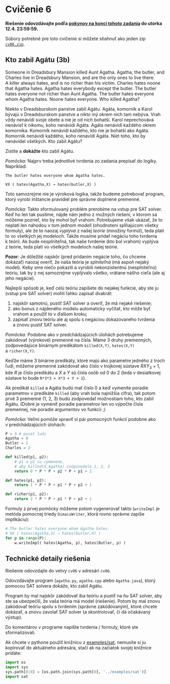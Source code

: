 Cvičenie 6
==========

**Riešenie odovzdávajte podľa
[pokynov na konci tohoto zadania](#technické-detaily-riešenia)
do utorka 12.4. 23:59:59.**

Súbory potrebné pre toto cvičenie si môžete stiahnuť ako jeden zip
[`cv06.zip`](https://github.com/FMFI-UK-1-AIN-412/lpi/archive/cv06.zip).

## Kto zabil Agátu (3b)

Someone in Dreadsbury Mansion killed Aunt Agatha. Agatha, the butler, and
Charles live in Dreadsbury Mansion, and are the only ones to live there.
A killer always hates, and is no richer than his victim. Charles hates noone that
Agatha hates. Agatha hates everybody except the butler. The butler hates
everyone not richer than Aunt Agatha. The butler hates everyone whom Agatha
hates. Noone hates everyone. Who killed Agatha?

Niekto v Dreadsburskom panstve zabil Agátu. Agáta, komorník a Karol bývajú
v Dreadsburskom panstve a nikto iný okrem nich tam nebýva. Vrah vždy nenávidí
svoje obete a nie je od nich bohatší.
Karol neprechováva nenávisť k nikomu, koho nenávidí Agáta.
Agáta nenávidí každého okrem komorníka.
Komorník nenávidí každého, kto nie je bohatší ako Agáta. Komorník nenávidí
každého, koho nenávidí Agáta. Niet toho, kto by nenávidel všetkých. Kto zabil
Agátu?

Zistite a **dokážte** kto zabil Agátu.


*Pomôcka:* Najprv treba jednotlivé tvrdenia zo zadania prepísať do logiky. Napríklad:

    The butler hates everyone whom Agatha hates.

    ∀X ( hates(Agatha,X) → hates(butler,X) )

Toto samozrejme nie je výroková logika, takže budeme potrebovať program, ktorý
vyrobí inštancie pravidiel pre správne doplnené premenné.

*Pomôcka:* Takto sformulovaný problém prerobíme na vstup pre SAT solver. Keď ho
len tak pustíme, nájde nám jedno z možných riešení, v ktorom sa môžeme pozrieť,
kto by mohol byť vrahom. Potrebujeme však ukázať, že to neplatí len náhodou
v tom jednom *modeli* (ohodnotení spĺňajúcom všetky formuly), ale že to naozaj *vyplýva* z našej *teórie* (množiny formúl), teda platí to vo
všetkých jej modeloch. Takže musíme pridať negáciu toho tvrdenia k teórii. Ak bude
nesplniteľná, tak naše tvrdenie (kto bol vrahom) vyplýva z teórie, teda platí
vo všetkých modeloch našej teórie.

**Pozor**: Je dôležité najskôr (pred pridaním negácie toho, čo chceme dokázať)
naozaj overiť, že naša teória je *splniteľná* (má aspoň nejaký model). Keby sme
niečo pokazili a vyrobili nekonzistentnú (nesplniteľnú) teóriu, tak by z nej
samozrejme vyplývalo všetko, vrátane nášho cieľa (ale aj jeho negácie).

Najlepší spôsob je, keď celú teóriu zapíšete do nejakej funkcie, aby ste ju
(vstup pre SAT solver) mohli ľahko zapísať dvakrát:

1. najskôr samotnú, pustiť SAT solver a overiť, že má nejaké riešenie;
2. ako bonus z nájdeného modelu automaticky vyčítať, kto môže byť vrahom
   a použiť to v ďalšom kroku;
3. zapísať znovu teóriu ale aj spolu s negáciou dokazovaného tvrdenia
   a znovu pustiť SAT solver.

*Pomôcka:* Podobne ako v predchádzajúcich úlohách potrebujeme zakódovať
(výrokové) premenné na čísla. Máme 3 druhy premenných, zodpovedajúce
binárnym predikátom `killed(X,Y)`, `hates(X,Y)` a `richer(X,Y)`.

Keďže máme 3 binárne predikáty, ktoré majú ako parametre jedného z troch ľudí,
môžeme premenné zakódovať ako číslo v trojkovej sústave <var>R</var><var>X</var><var>Y</var><sub>3</sub> + 1, kde
<var>R</var> je číslo predikátu a <var>X</var> a <var>Y</var> sú čísla osôb od 0 do 2 (teda v desiatkovej
sústave to bude `R*3*3 + X*3 + Y + 1`).

Ak predikát `killed` a Agáta budú mať číslo 0 a keď vymeníte poradie parametrov
v predikáte `killed` (aby vrah bola najnižšia cifra), tak potom prvé
3 premenné (1, 2, 3) budú zodpovedať možnostiam toho, kto zabil Agátu.
(Dobré je vymeniť poradie parametrov len vo
výpočte čísla premennej, nie poradie argumentov vo funkcii ;)

*Pomôcka:* Veľmi pomôže spraviť si pár pomocných funkcií podobne ako
v predchádzajúcich úlohách:

```python
P = 3 # pocet ludi
Agatha = 0
Butler = 1
Charles = 2

def killed(p1, p2):
    # p1 a p2 su vymenene,
    # aby killed(X,Agatha) zodpovedalo 1, 2, 3
    return 0 * P * P + p2 * P + p1 + 1

def hates(p1, p2):
    return 1 * P * P + p1 * P + p2 + 1

def richer(p1, p2):
    return 2 * P * P + p1 * P + p2 + 1
```

Formuly z prvej pomôcky môžeme potom vygenerovať takto (`writeImpl`
je metóda pomocnej triedy `DimacsWriter`, ktorá rovno správne zapíše
implikáciu):
```python
# The butler hates everyone whom Agatha hates.
# ∀X ( hates(Agatha,X) → hates(butler,X) )
for p in range(P):
    w.writeImpl( hates(Agatha, p), hates(Butler, p) )
```

## Technické detaily riešenia

Riešenie odovzdajte do vetvy `cv06` v adresári `cv06`.

Odovzdávajte program (`agatha.py`, `agatha.cpp` alebo `Agatha.java`), ktorý
pomocou SAT solvera dokáže, kto zabil Agátu.

Program by mal najskôr zakódovať iba teóriu a pustiť na ňu SAT solver, aby
ste sa ubezpečili, že vaša teória má model (riešenie). Potom by mal znovu
zakódovať teóriu spolu s tvrdením (správne zakódovaným), ktoré chcete
dokázať, a znovu zavolať SAT solver (a skontrolovať, či dá očakávaný výstup).

Do komentárov v programe napíšte tvrdenia / formuly, ktoré ste
sformalizovali.

Ak chcete v pythone použiť knižnicu z [examples/sat](../examples/sat), nemusíte
si ju kopírovať do aktuálneho adresára, stačí ak na začiatok svojej knižnice
pridáte:
```python
import os
import sys
sys.path[0:0] = [os.path.join(sys.path[0], '../examples/sat')]
import sat
```
